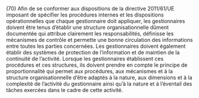 (70) Afin de se conformer aux dispositions de la directive 2011/61/UE imposant de spécifier les procédures internes et les dispositions opérationnelles que chaque gestionnaire doit appliquer, les gestionnaires doivent être tenus d’établir une structure organisationnelle dûment documentée qui attribue clairement les responsabilités, définisse les mécanismes de contrôle et permette une bonne circulation des informations entre toutes les parties concernées. Les gestionnaires doivent également établir des systèmes de protection de l’information et de maintien de la continuité de l’activité. Lorsque les gestionnaires établissent ces procédures et ces structures, ils doivent prendre en compte le principe de proportionnalité qui permet aux procédures, aux mécanismes et à la structure organisationnelle d’être adaptés à la nature, aux dimensions et à la complexité de l’activité du gestionnaire ainsi qu’à la nature et à l’éventail des tâches exercées dans le cadre de cette activité.